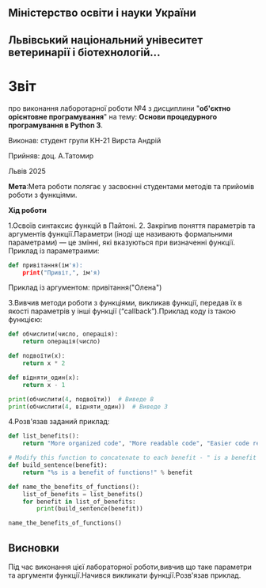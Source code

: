 ## Міністерство освіти і науки України
## Львівський національний унівеситет ветеринарії і біотехнологій...
# Звіт
про виконання лаборотарної роботи №4 з дисциплини "**об'єктно орієнтовне програмування**" на тему: **Основи процедурного програмування в Python 3**.

Виконав: студент групи КН-21 Вирста Андрій

Прийняв: доц. А.Татомир

Львів 2025

**Мета**:Мета роботи полягає у засвоєнні студентами методів та прийомів роботи з
функціями.

**Хід роботи**

1.Освоїв синтаксис функцій в Пайтоні.
2. Закріпив поняття параметрів та аргументів функції.Параметри (іноді ще називають формальними параметрами) — це змінні, які вказуються при визначенні функції. 
Приклад із параметраими:
```py
def привітання(ім'я):
    print("Привіт,", ім'я)
```
Приклад із аргументом:
привітання("Олена")

3.Вивчив методи роботи з функціями, викликав функції, передав їх в якості параметрів у інші функції (“callback”).Приклад коду із такою функцією:
```py
def обчислити(число, операція):
    return операція(число)

def подвоїти(x):
    return x * 2

def відняти_один(x):
    return x - 1

print(обчислити(4, подвоїти))  # Виведе 8
print(обчислити(4, відняти_один))  # Виведе 3
```
4.Розв'язав заданий приклад:
```py
def list_benefits():
    return "More organized code", "More readable code", "Easier code reuse", "Allowing programmers to share and connect code together"

# Modify this function to concatenate to each benefit - " is a benefit of functions!"
def build_sentence(benefit):
    return "%s is a benefit of functions!" % benefit

def name_the_benefits_of_functions():
    list_of_benefits = list_benefits()
    for benefit in list_of_benefits:
        print(build_sentence(benefit))

name_the_benefits_of_functions()  
```
## Висновки
Під час виконання цієї лабораторної роботи,вивчив що таке параметри та аргументи функції.Начився викликати функції.Розв'язав приклад.
